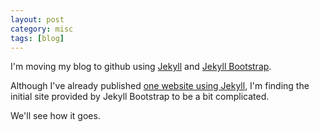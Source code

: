 ```yaml
---
layout: post
category: misc
tags: [blog]
---
```


I'm moving my blog to github using [Jekyll](http://jekyllrb.com/) and
[Jekyll Bootstrap](http://jekyllbootstrap.com/).

Although I've already published [one website using Jekyll](http://cloudcoder.org),
I'm finding the initial site provided by Jekyll Bootstrap to be a bit complicated.

We'll see how it goes.
